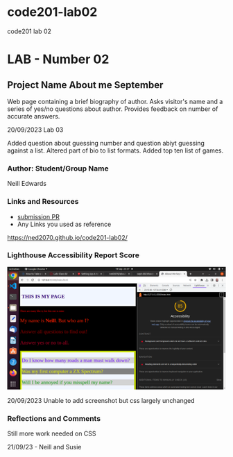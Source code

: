 # code201-lab02

code201 lab 02

# LAB - Number 02

## Project Name About me September

Web page containing a brief biography of author. Asks visitor's name and a series of yes/no questions about author. Provides feedback on number of accurate answers.

20/09/2023 Lab 03

Added question about guessing number and question abiyt guessing against a list.
Altered part of bio to list formats.
Added top ten list of games.

### Author: Student/Group Name

Neill Edwards

### Links and Resources

- [submission PR](http://xyz.com)
- Any Links you used as reference

https://ned2070.github.io/code201-lab02/

### Lighthouse Accessibility Report Score

![Alt text](<Screenshot from 2023-09-19 23-37-43.png>)

20/09/2023 Unable to add screenshot but css largely unchanged

### Reflections and Comments

Still more work needed on CSS

21/09/23 - Neill and Susie
